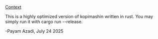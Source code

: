 [Context](https://www.billboard.com/music/music-news/pirate-bay-peter-sunde-kopimashin-art-project-gnarls-barkley-6820921/)

This is a highly optimized version of kopimashin written in rust. You may simply run it with cargo run --release.

-Payam Azadi, July 24 2025
